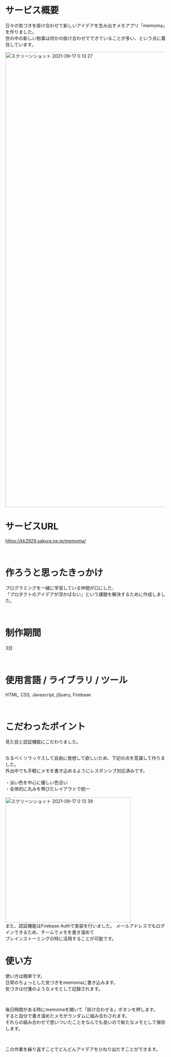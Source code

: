# サービス概要
日々の気づきを掛け合わせて新しいアイデアを生み出すメモアプリ「memoma」を作りました。<br>
世の中の新しい物事は何かの掛け合わせでできていることが多い、という点に着目しています。

<img width="1431" alt="スクリーンショット 2021-09-17 0 13 27" src="https://user-images.githubusercontent.com/42371057/133638631-3489929b-8b0d-458b-9044-4f5c149c2011.png">

<br>

# サービスURL
https://kk2929.sakura.ne.jp/memoma/

<br>

# 作ろうと思ったきっかけ
プログラミングを一緒に学習している仲間が口にした、<br>
「プロダクトのアイデアが浮かばない」という課題を解決するために作成しました。

<br>

# 制作期間
3日

<br>

# 使用言語 / ライブラリ / ツール
HTML, CSS, Javascript, jQuery, Firebase

<br>

# こだわったポイント
見た目と認証機能にこだわりました。

<br>
なるべくリラックスして自由に発想して欲しいため、下記の点を意識して作りました。<br>
外出中でも手軽にメモを書き込めるようにレスポンシブ対応済みです。<br>

<br>
・淡い色を中心に優しい色合い<br>
・全体的に丸みを帯びたレイアウトで統一<br>

<br>
<img width="394" alt="スクリーンショット 2021-09-17 0 13 39" src="https://user-images.githubusercontent.com/42371057/133638657-746e45d7-ff01-47f9-b4af-319260a16c5f.png">


<br>
また、認証機能はFirebase Authで実装を行いました。
メールアドレスでもログインできるため、チームでメモを書き溜めて<br>
ブレインストーミングの時に活用することが可能です。

<br>

# 使い方
使い方は簡単です。<br>
日常のちょっとした気づきをmemomaに書き込みます。<br>
気づきは付箋のようなメモとして記録されます。<br>

<br>

後日時間がある時にmemomaを開いて「掛け合わせる」ボタンを押します。<br>
すると自分で書き溜めたメモがランダムに組み合わされます。<br>
それらの組み合わせで思いついたことをなんでも良いので新たなメモとして保存します。<br>

<br>

この作業を繰り返すことでどんどんアイデアをひねり出だすことができます。<br>
<br>

